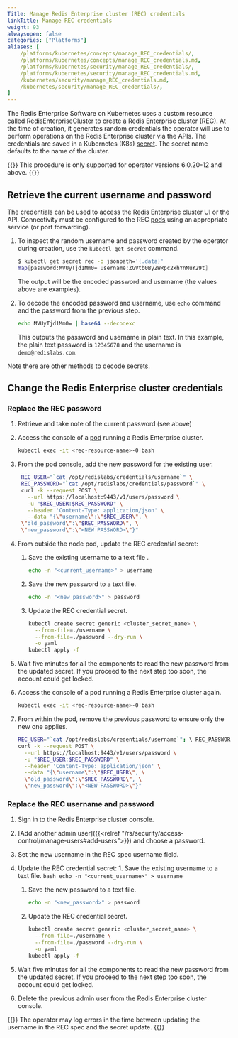 ```yaml
---
Title: Manage Redis Enterprise cluster (REC) credentials
linkTitle: Manage REC credentials
weight: 93
alwaysopen: false
categories: ["Platforms"]
aliases: [
    /platforms/kubernetes/concepts/manage_REC_credentials/,
    /platforms/kubernetes/concepts/manage_REC_credentials.md,
    /platforms/kubernetes/security/manage_REC_credentials/,
    /platforms/kubernetes/security/manage_REC_credentials.md,
    /kubernetes/security/manage_REC_credentials.md,
    /kubernetes/security/manage_REC_credentials/,
]
---
```

The Redis Enterprise Software on Kubernetes uses a custom resource called RedisEnterpriseCluster to create a Redis Enterprise cluster (REC). At the time of creation, it generates random credentials the operator will use to perform operations on the Redis Enterprise cluster via the APIs. The credentials are saved in a Kubernetes (K8s) [secret](https://kubernetes.io/docs/concepts/configuration/secret/). The secret name defaults to the name of the cluster.

{{<note>}}
This procedure is only supported for operator versions 6.0.20-12 and above.
{{</note>}}

## Retrieve the current username and password

The credentials can be used to access the Redis Enterprise cluster UI or the API. Connectivity must be configured to the REC [pods](https://kubernetes.io/docs/concepts/workloads/pods/) using an appropriate service (or port forwarding).

1. To inspect the random username and password created by the operator during creation, use the `kubectl get secret` command.

    ```bash
    $ kubectl get secret rec -o jsonpath='{.data}'
    map[password:MVUyTjd1Mm0= username:ZGVtb0ByZWRpc2xhYnMuY29t]
    ```

    The output will be the encoded password and username (the values above are examples).

1. To decode the encoded password and username, use `echo` command and the password from the previous step.

    ```bash
    echo MVUyTjd1Mm0= | base64 --decodexc
    ```

    This outputs the password and username in plain text. In this example, the plain text password is `12345678` and the username is `demo@redislabs.com`.

Note there are other methods to decode secrets.

## Change the Redis Enterprise cluster credentials

### Replace the REC password

1. Retrieve and take note of the current password (see above)
1. Access the console of a [pod](https://kubernetes.io/docs/concepts/workloads/pods/) running a Redis Enterprise cluster.

    ```bash
    kubectl exec -it <rec-resource-name>-0 bash
    ```

1. From the pod console, add the new password for the existing user.
    ```bash
     REC_USER="`cat /opt/redislabs/credentials/username`" \
     REC_PASSWORD="`cat /opt/redislabs/credentials/password`" \
     curl -k --request POST \
       --url https://localhost:9443/v1/users/password \
       -u "$REC_USER:$REC_PASSWORD" \
       --header 'Content-Type: application/json' \
       --data "{\"username\":\"$REC_USER\", \
     \"old_password\":\"$REC_PASSWORD\", \
     \"new_password\":\"<NEW PASSWORD>\"}"
    ```

1. From outside the node pod, update the REC credential secret:

    1. Save the existing username to a text file .
        ```bash
        echo -n "<current_username>" > username 
        ```

    1. Save the new password to a text file.
        ```bash
        echo -n "<new_password>" > password
        ```

    1. Update the REC credential secret.
        ```bash
        kubectl create secret generic <cluster_secret_name> \
          --from-file=./username \
          --from-file=./password --dry-run \
          -o yaml
        kubectl apply -f 
        ```

1. Wait five minutes for all the components to read the new password from the updated secret. If you proceed to the next step too soon, the account could get locked.

1. Access the console of a pod running a Redis Enterprise cluster again.

    ```bash
    kubectl exec -it <rec-resource-name>-0 bash
    ```

 1. From within the pod, remove the previous password to ensure only the new one applies.
    ```bash
    REC_USER="`cat /opt/redislabs/credentials/username`"; \ REC_PASSWORD="`cat /opt/redislabs/credentials/password`"; \
    curl -k --request POST \
      --url https://localhost:9443/v1/users/password \
      -u "$REC_USER:$REC_PASSWORD" \
      --header 'Content-Type: application/json' \
      --data "{\"username\":\"$REC_USER\", \
      \"old_password\":\"$REC_PASSWORD\", \
      \"new_password\":\"<NEW PASSWORD>\"}"
    ```

### Replace the REC username and password

1. Sign in to the Redis Enterprise cluster console.
1. [Add another admin user]({{<relref "/rs/security/access-control/manage-users#add-users">}}) and choose a password.
1. Set the new username in the REC spec username field.
1. Update the REC credential secret:
       1. Save the existing username to a text file.
        ```bash
        echo -n "<current_username>" > username
        ```

    1. Save the new password to a text file.
        ```bash
        echo -n "<new_password>" > password
        ```

    1. Update the REC credential secret.
        ```bash
        kubectl create secret generic <cluster_secret_name> \
          --from-file=./username \
          --from-file=./password --dry-run \
          -o yaml
        kubectl apply -f 
        ```

1. Wait five minutes for all the components to read the new password from the updated secret. If you proceed to the next step too soon, the account could get locked.

1. Delete the previous admin user from the Redis Enterprise cluster console.

{{<note>}}
The operator may log errors in the time between updating the username in the REC spec and the secret update.
{{</note>}}
